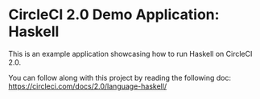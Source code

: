 # CircleCI 2.0 Demo Application: Haskell

This is an example application showcasing how to run Haskell on CircleCI 2.0.

You can follow along with this project by reading the following doc: https://circleci.com/docs/2.0/language-haskell/
